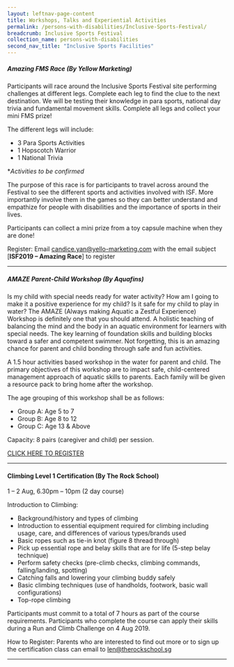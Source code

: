 ```yaml
---
layout: leftnav-page-content
title: Workshops, Talks and Experiential Activities
permalink: /persons-with-disabilities/Inclusive-Sports-Festival/
breadcrumb: Inclusive Sports Festival
collection_name: persons-with-disabilities
second_nav_title: "Inclusive Sports Facilities"
---
```


##### Amazing FMS Race (By Yellow Marketing)

Participants will race around the Inclusive Sports Festival site performing challenges at different legs. Complete each leg to find the clue to the next destination. We will be testing their knowledge in para sports, national day trivia and fundamental movement skills. Complete all legs and collect your mini FMS prize!

The different legs will include:
* 3 Para Sports Activities
* 1 Hopscotch Warrior
* 1 National Trivia

**Activities to be confirmed*

The purpose of this race is for participants to travel across around the Festival to see the different sports and activities involved with ISF. More importantly involve them in the games so they can better understand and empathize for people with disabilities and the importance of sports in their lives.  

Participants can collect a mini prize from a toy capsule machine when they are done!
 
Register: Email <candice.yan@yello-marketing.com> with the email subject [**ISF2019 – Amazing Race**] to register

-----------------------------------

##### AMAZE Parent-Child Workshop (By Aquafins) 
Is my child with special needs ready for water activity? How am I going to make it a positive experience for my child? Is it safe for my child to play in water? The AMAZE (Always making Aquatic a Zestful Experience) Workshop is definitely one that you should attend. A holistic teaching of balancing the mind and the body in an aquatic environment for learners with special needs. The key learning of foundation skills and building blocks toward a safer and competent swimmer. Not forgetting, this is an amazing chance for parent and child bonding through safe and fun activities.

A 1.5 hour activities based workshop in the water for parent and child. The primary objectives of this workshop are to impact safe, child-centered management approach of aquatic skills to parents. Each family will be given a resource pack to bring home after the workshop. 

The age grouping of this workshop shall be as follows: 
* Group A: Age 5 to 7 
* Group B: Age 8 to 12 
* Group C: Age 13 & Above

Capacity: 8 pairs (caregiver and child) per session. 

[CLICK HERE TO REGISTER](http://bit.ly/2FC4xEn)

-----------------------------------

#### Climbing Level 1 Certification (By The Rock School)
1 – 2 Aug, 6.30pm – 10pm (2 day course) 

Introduction to Climbing: 
* Background/history and types of climbing
* Introduction to essential equipment required for climbing including usage, care, and differences of various types/brands used
* Basic ropes such as tie-in knot (figure 8 thread through)
* Pick up essential rope and belay skills that are for life (5-step belay technique)
* Perform safety checks (pre-climb checks, climbing commands, falling/landing, spotting)
* Catching falls and lowering your climbing buddy safely
* Basic climbing techniques (use of handholds, footwork, basic wall configurations)
* Top-rope climbing

Participants must commit to a total of 7 hours as part of the course requirements. Participants who complete the course can apply their skills during a Run and Climb Challenge on 4 Aug 2019.

How to Register: Parents who are interested to find out more or to sign up the certification class can email to <len@therockschool.sg> 

-----------------------------------
